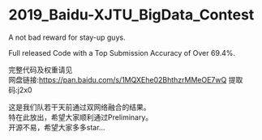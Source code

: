 # 2019_Baidu-XJTU_BigData_Contest
A not bad reward for stay-up guys.

Full released Code with a Top Submission Accuracy of Over 69.4%. 

完整代码及权重请见   
网盘链接:https://pan.baidu.com/s/1MQXEhe02BhthzrMMeOE7wQ 提取码:j2x0 

这是我们队若干天前通过双网络融合的结果。  
特在此放出，希望大家顺利通过Preliminary。   
开源不易，希望大家多多star...

